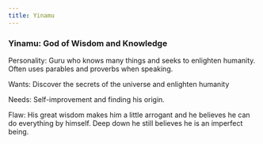 ```yaml
---
title: Yinamu
---
```


### **Yinamu: God of Wisdom and Knowledge**

Personality: Guru who knows many things and seeks to enlighten humanity. Often uses parables and proverbs when speaking. 

Wants: Discover the secrets of the universe and enlighten humanity

Needs: Self-improvement and finding his origin. 

Flaw: His great wisdom makes him a little arrogant and he believes he can do everything by himself. Deep down he still believes he is an imperfect being.